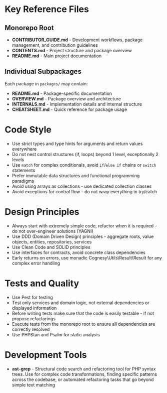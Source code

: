 # Key Reference Files

## Monorepo Root

- **CONTRIBUTOR_GUIDE.md** - Development workflows, package management, and contribution guidelines
- **CONTENTS.md** - Project structure and package overview
- **README.md** - Main project documentation

## Individual Subpackages

Each package in `packages/` may contain:
- **README.md** - Package-specific documentation
- **OVERVIEW.md** - Package overview and architecture
- **INTERNALS.md** - Implementation details and internal structure
- **CHEATSHEET.md** - Quick reference for package usage

# Code Style

- Use strict types and type hints for arguments and return values everywhere
- Do not nest control structures (if, loops) beyond 1 level, exceptionally 2 levels
- Use `match` for complex conditionals, avoid `if`/`else if` chains or `switch` statements
- Prefer immutable data structures and functional programming paradigms
- Avoid using arrays as collections - use dedicated collection classes
- Avoid exceptions for control flow - do not wrap everything in try/catch

# Design Principles

- Always start with extremely simple code, refactor when it is required - do not over-engineer solutions (YAGNI)
- Use DDD (Domain Driven Design) principles - aggregate roots, value objects, entities, repositories, services
- Use Clean Code and SOLID principles
- Use interfaces for contracts, avoid concrete class dependencies
- Early returns on errors, use monadic Cognesy\Utils\Result\Result for any complex error handling

# Tests and Quality

- Use Pest for testing
- Test only services and domain logic, not external dependencies or displayed information
- Before writing tests make sure that the code is easily testable - if not propose refactorings
- Execute tests from the monorepo root to ensure all dependencies are correctly resolved
- Use PHPStan and Psalm for static analysis

# Development Tools

- **ast-grep** - Structural code search and refactoring tool for PHP syntax trees. Use for complex code transformations, finding specific patterns across the codebase, or automated refactoring tasks that go beyond simple text matching
